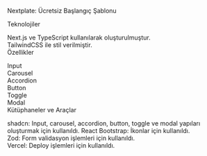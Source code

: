 Nextplate: Ücretsiz Başlangıç Şablonu <br>

Teknolojiler  <br>

Next.js ve TypeScript kullanılarak oluşturulmuştur. <br>
TailwindCSS ile stil verilmiştir. <br>
Özellikler <br>

Input <br>
Carousel <br>
Accordion <br> 
Button <br>
Toggle <br>
Modal <br>
Kütüphaneler ve Araçlar <br>

shadcn: Input, carousel, accordion, button, toggle ve modal yapıları oluşturmak için kullanıldı.
React Bootstrap: İkonlar için kullanıldı. <br>
Zod: Form validasyon işlemleri için kullanıldı. <br>
Vercel: Deploy işlemleri için kullanıldı. <br>
